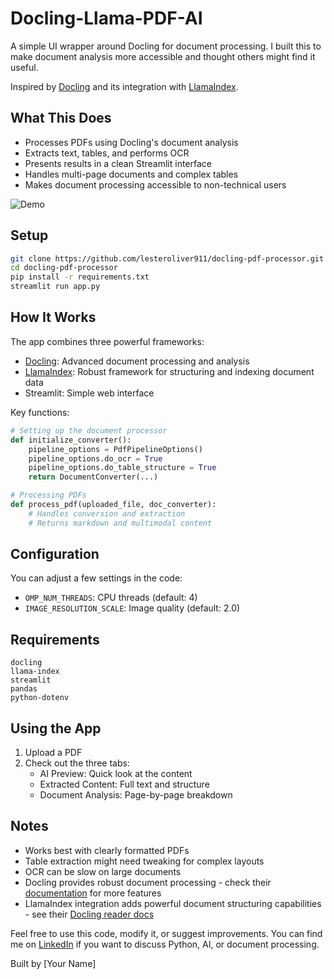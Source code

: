 # Docling-Llama-PDF-AI

A simple UI wrapper around Docling for document processing. I built this to make document analysis more accessible and thought others might find it useful.

Inspired by [Docling](https://github.com/DS4SD/docling) and its integration with [LlamaIndex](https://docs.llamaindex.ai/en/stable/api_reference/readers/docling/).

## What This Does

- Processes PDFs using Docling's document analysis
- Extracts text, tables, and performs OCR
- Presents results in a clean Streamlit interface
- Handles multi-page documents and complex tables
- Makes document processing accessible to non-technical users

![Demo](demo.gif)

## Setup

```bash
git clone https://github.com/lesteroliver911/docling-pdf-processor.git
cd docling-pdf-processor
pip install -r requirements.txt
streamlit run app.py
```

## How It Works

The app combines three powerful frameworks:
- [Docling](https://ds4sd.github.io/docling/v2/): Advanced document processing and analysis
- [LlamaIndex](https://docs.llamaindex.ai/en/stable/): Robust framework for structuring and indexing document data
- Streamlit: Simple web interface

Key functions:

```python
# Setting up the document processor
def initialize_converter():
    pipeline_options = PdfPipelineOptions()
    pipeline_options.do_ocr = True
    pipeline_options.do_table_structure = True
    return DocumentConverter(...)

# Processing PDFs
def process_pdf(uploaded_file, doc_converter):
    # Handles conversion and extraction
    # Returns markdown and multimodal content
```

## Configuration

You can adjust a few settings in the code:
- `OMP_NUM_THREADS`: CPU threads (default: 4)
- `IMAGE_RESOLUTION_SCALE`: Image quality (default: 2.0)

## Requirements

```
docling
llama-index
streamlit
pandas
python-dotenv
```

## Using the App

1. Upload a PDF
2. Check out the three tabs:
   - AI Preview: Quick look at the content
   - Extracted Content: Full text and structure
   - Document Analysis: Page-by-page breakdown

## Notes

- Works best with clearly formatted PDFs
- Table extraction might need tweaking for complex layouts
- OCR can be slow on large documents
- Docling provides robust document processing - check their [documentation](https://ds4sd.github.io/docling/v2/) for more features
- LlamaIndex integration adds powerful document structuring capabilities - see their [Docling reader docs](https://docs.llamaindex.ai/en/stable/api_reference/readers/docling/)

Feel free to use this code, modify it, or suggest improvements. You can find me on [LinkedIn](https://www.linkedin.com/in/lesteroliver/) if you want to discuss Python, AI, or document processing.

Built by [Your Name]
